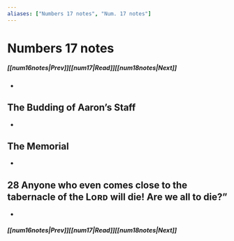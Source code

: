 ```yaml
---
aliases: ["Numbers 17 notes", "Num. 17 notes"]
---
```

# Numbers 17 notes
##### <span class=arrow-left></span>[[num16notes|Prev]]<span class=navigation-separator></span>[[num17|Read]]<span class=navigation-separator></span>[[num18notes|Next]]<span class=arrow-right></span>
- 
## The Budding of Aaron’s Staff
- 
## The Memorial
- 
## 28 Anyone who even comes close to the tabernacle of the Lᴏʀᴅ will die! Are we all to die?”
- 
##### <span class=arrow-left></span>[[num16notes|Prev]]<span class=navigation-separator></span>[[num17|Read]]<span class=navigation-separator></span>[[num18notes|Next]]<span class=arrow-right></span>